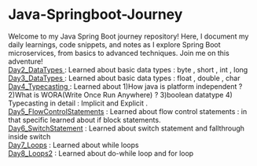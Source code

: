 # Java-Springboot-Journey
Welcome to my Java Spring Boot journey repository! Here, I document my daily learnings, code snippets, and notes as I explore Spring Boot microservices, from basics to advanced techniques. Join me on this adventure!
<br/>
<span><a href="https://github.com/SachinSS45/Java-Springboot-Journey/tree/master/Day2_DataTypes"> Day2_DataTypes </a> : Learned about basic data types : byte , short , int , long</span>
<br/>
<span><a href="https://github.com/SachinSS45/Java-Springboot-Journey/tree/master/Day3_DataTypes"> Day3_DataTypes </a> : Learned about basic data types : float , double , char</span>
<br/>
<span><a href="https://github.com/SachinSS45/Java-Springboot-Journey/tree/master/Day4_Typecasting"> Day4_Typecasting </a> : Learned about 1)How java is platform independent ? 2)What is WORA(Write Once Run Anywhere) ? 3)boolean datatype 4) Typecasting in detail : Implicit and Explicit .</span>
<br/>
<span><a href="https://github.com/SachinSS45/Java-Springboot-Journey/tree/master/Day5_FlowControlStatements"> Day5_FlowControlStatements</a> : Learned about flow control statements : in that specific learned about if block statements. </span>
<br/>
<span><a href="https://github.com/SachinSS45/Java-Springboot-Journey/tree/master/Day6_SwitchStatement"> Day6_SwitchStatement</a> : Learned about switch statement and fallthrough inside switch</span>
<br/>
<span><a href="https://github.com/SachinSS45/Java-Springboot-Journey/tree/master/Day7_Loops"> Day7_Loops</a> : Learned about while loops </span>
<br/>
<span><a href="https://github.com/SachinSS45/Java-Springboot-Journey/tree/master/Day8_Loops2"> Day8_Loops2</a> : Learned about do-while loop and for loop</span>


